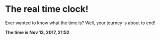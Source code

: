 # The real time clock!

Ever wanted to know what the time is? Well, your journey is about to end!

**The time is Nov 13, 2017, 21:52**
